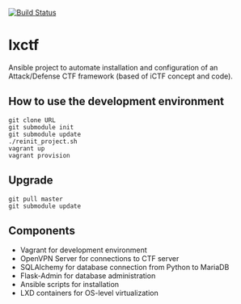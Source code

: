 [![Build Status](https://travis-ci.com/hsasctf/lxctf.svg?branch=master)](https://travis-ci.com/hsasctf/lxctf)

# lxctf

Ansible project to automate installation and configuration of an Attack/Defense CTF framework (based of iCTF concept and code).

## How to use the development environment

```
git clone URL
git submodule init
git submodule update
./reinit_project.sh
vagrant up
vagrant provision
```

## Upgrade

```
git pull master
git submodule update
```

## Components

- Vagrant for development environment
- OpenVPN Server for connections to CTF server
- SQLAlchemy for database connection from Python to MariaDB
- Flask-Admin for database administration
- Ansible scripts for installation
- LXD containers for OS-level virtualization 